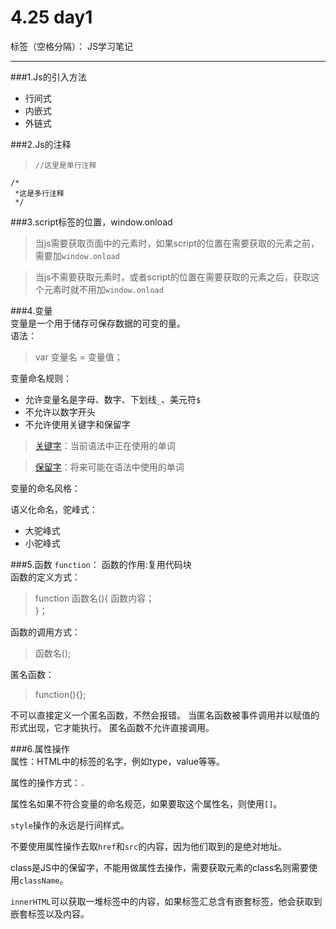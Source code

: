# 4.25 day1

标签（空格分隔）： JS学习笔记

---

###1.Js的引入方法  

 - 行间式
 - 内嵌式
 - 外链式

###2.Js的注释  
> `//这里是单行注释`  

    
    /*
     *这是多行注释
     */
     

###3.script标签的位置，window.onload   
> 当js需要获取页面中的元素时，如果script的位置在需要获取的元素之前，需要加`window.onload`    

> 当js不需要获取元素时，或者script的位置在需要获取的元素之后，获取这个元素时就不用加`window.onload`   

###4.变量  
变量是一个用于储存可保存数据的可变的量。  
语法：  

> var 变量名 = 变量值；  

变量命名规则：  

 - 允许变量名是字母、数字、下划线`_`、美元符`$`  
 - 不允许以数字开头  
 - 不允许使用关键字和保留字  

> [关键字](http://www.w3school.com.cn/js/pro_js_keywords.asp)：当前语法中正在使用的单词  

> [保留字](http://www.w3school.com.cn/js/pro_js_reservedwords.asp)：将来可能在语法中使用的单词
  
  变量的命名风格： 
  
  语义化命名，驼峰式：
 

 - 大驼峰式
 - 小驼峰式  
 
###5.函数 `function`：
函数的作用:复用代码块  
函数的定义方式： 
> function 函数名(){ 
        函数内容；     
    }；   

函数的调用方式：  
> 函数名();  

匿名函数：  
> function(){};  

不可以直接定义一个匿名函数，不然会报错。
当匿名函数被事件调用并以赋值的形式出现，它才能执行。
匿名函数不允许直接调用。

###6.属性操作  
属性：HTML中的标签的名字，例如type，value等等。  

属性的操作方式：`.`  

属性名如果不符合变量的命名规范，如果要取这个属性名，则使用`[]`。

`style`操作的永远是行间样式。  

不要使用属性操作去取`href`和`src`的内容，因为他们取到的是绝对地址。

class是JS中的保留字，不能用做属性去操作，需要获取元素的class名则需要使用`className`。  

`innerHTML`可以获取一堆标签中的内容，如果标签汇总含有嵌套标签，他会获取到嵌套标签以及内容。

